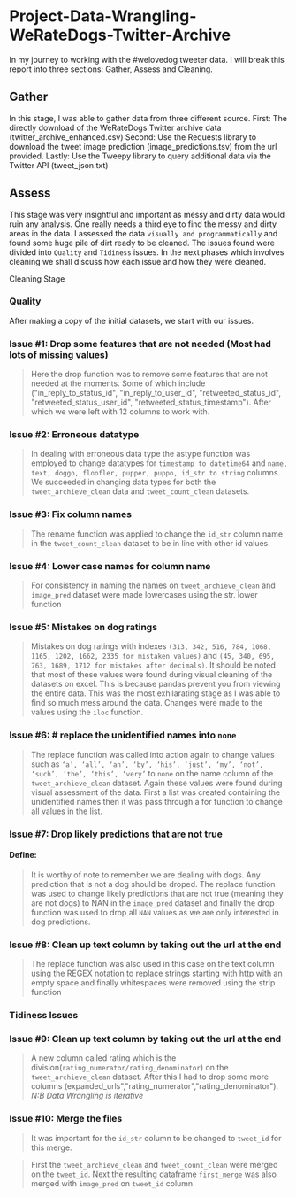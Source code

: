 # Project-Data-Wrangling-WeRateDogs-Twitter-Archive
In my journey to working with the #welovedog tweeter data. I will break this report into three sections: Gather, Assess and Cleaning.
## Gather
In this stage, I was able to gather data from three different source.
First: The directly download of the WeRateDogs Twitter archive data (twitter_archive_enhanced.csv)
Second: Use the Requests library to download the tweet image prediction (image_predictions.tsv) from the url provided.
Lastly: Use the Tweepy library to query additional data via the Twitter API (tweet_json.txt)
## Assess
This stage was very insightful and important as messy and dirty data would ruin any analysis. One really needs a third eye to find the messy and dirty areas in the data. I assessed the data `visually and programmatically` and found some huge pile of dirt ready to be cleaned.
The issues found were divided into `Quality` and `Tidiness` issues. In the next phases which involves cleaning we shall discuss how each issue and how they were cleaned.

Cleaning Stage
### Quality
After making a copy of the initial datasets, we start with our issues.
### Issue #1: Drop some features that are not needed (Most had lots of missing values)
> Here the drop function was to remove some features that are not needed at the moments. Some of which include ("in_reply_to_status_id", "in_reply_to_user_id", "retweeted_status_id", "retweeted_status_user_id", "retweeted_status_timestamp"). After which we were left with 12 columns to work with.

### Issue #2: Erroneous datatype
> In dealing with erroneous data type the astype function was employed to change datatypes for `timestamp to datetime64` and `name, text, doggo, floofler, pupper, puppo, id_str to string` columns. We succeeded in changing data types for both the `tweet_archieve_clean` data and `tweet_count_clean` datasets.
### Issue #3: Fix column names
> The rename function was applied to change the `id_str` column name in the `tweet_count_clean` dataset to be in line with other id values.
### Issue #4: Lower case names for column name
> For consistency in naming the names on `tweet_archieve_clean` and `image_pred` dataset were made lowercases using the str. lower function

### Issue #5: Mistakes on dog ratings
> Mistakes on dog ratings with indexes `(313, 342, 516, 784, 1068, 1165, 1202, 1662, 2335 for mistaken values)` and `(45, 340, 695, 763, 1689, 1712 for mistakes after decimals)`. It should be noted that most of these values were found during visual cleaning of the datasets on excel. This is because pandas prevent you from viewing the entire data. This was the most exhilarating stage as I was able to find so much mess around the data. Changes were made to the values using the `iloc` function.

### Issue #6: # replace the unidentified names into `none`
> The replace function was called into action again to change values such as `‘a’, ‘all’, ‘an’, ‘by’, ‘his’, ‘just’, ‘my’, ‘not’, ‘such’, ‘the’, ‘this’, ‘very’` to `none` on the name column of the `tweet_archieve_clean` dataset. Again these values were found during visual assessment of the data.
> First a list was created containing the unidentified names then it was pass through a for function to change all values in the list.

### Issue #7: Drop likely predictions that are not true
#### Define:
> It is worthy of note to remember we are dealing with dogs. Any prediction that is not a dog should be droped. The replace function was used to change likely predictions that are not true (meaning they are not dogs) to NAN in the `image_pred` dataset and finally the drop function was used to drop all `NAN` values as we are only interested in dog predictions.
### Issue #8: Clean up text column by taking out the url at the end
> The replace function was also used in this case on the text column using the REGEX notation to replace strings starting with http with an empty space and finally whitespaces were removed using the strip function

### Tidiness Issues
### Issue #9: Clean up text column by taking out the url at the end
>  A new column called rating which is the division(`rating_numerator/rating_denominator`) on the `tweet_archieve_clean` dataset. After this I had to drop some more columns (expanded_urls","rating_numerator","rating_denominator").
*N:B Data Wrangling is iterative*

### Issue #10: Merge the files
> It was important for the `id_str` column to be changed to `tweet_id` for this merge.

> First the `tweet_archieve_clean` and `tweet_count_clean` were merged on the `tweet_id`. Next the resulting dataframe `first_merge` was also merged with `image_pred` on `tweet_id` column.
